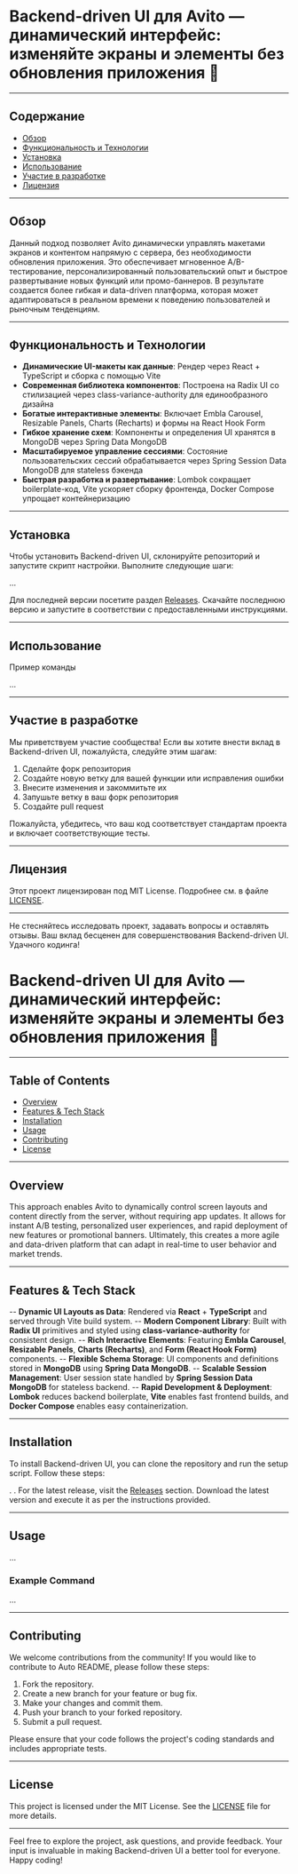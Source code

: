 # Backend-driven UI для Avito — динамический интерфейс: изменяйте экраны и элементы без обновления приложения 🚀

---

## Содержание

- [Обзор](#обзор)
- [Функциональность и Технологии](#функциональность-и-технологии)
- [Установка](#установка)
- [Использование](#использование)
- [Участие в разработке](#участие-в-разработке)
- [Лицензия](#лицензия)

---

## Обзор

Данный подход позволяет Avito динамически управлять макетами экранов и контентом напрямую с сервера, без необходимости обновления приложения. Это обеспечивает мгновенное A/B-тестирование, персонализированный пользовательский опыт и быстрое развертывание новых функций или промо-баннеров. В результате создается более гибкая и data-driven платформа, которая может адаптироваться в реальном времени к поведению пользователей и рыночным тенденциям.

---

## Функциональность и Технологии

- **Динамические UI-макеты как данные**: Рендер через React + TypeScript и сборка с помощью Vite
- **Современная библиотека компонентов**: Построена на Radix UI со стилизацией через class-variance-authority для единообразного дизайна
- **Богатые интерактивные элементы**: Включает Embla Carousel, Resizable Panels, Charts (Recharts) и формы на React Hook Form
- **Гибкое хранение схем**: Компоненты и определения UI хранятся в MongoDB через Spring Data MongoDB
- **Масштабируемое управление сессиями**: Состояние пользовательских сессий обрабатывается через Spring Session Data MongoDB для stateless бэкенда
- **Быстрая разработка и развертывание**: Lombok сокращает boilerplate-код, Vite ускоряет сборку фронтенда, Docker Compose упрощает контейнеризацию

---

## Установка

Чтобы установить Backend-driven UI, склонируйте репозиторий и запустите скрипт настройки. Выполните следующие шаги:

...

Для последней версии посетите раздел [Releases]([https://github.com/Laineros/JBedUI/releases]). Скачайте последнюю версию и запустите в соответствии с предоставленными инструкциями.

---

## Использование

Пример команды

...

---

## Участие в разработке

Мы приветствуем участие сообщества! Если вы хотите внести вклад в Backend-driven UI, пожалуйста, следуйте этим шагам:

1. Сделайте форк репозитория
2. Создайте новую ветку для вашей функции или исправления ошибки
3. Внесите изменения и закоммитьте их
4. Запушьте ветку в ваш форк репозитория
5. Создайте pull request

Пожалуйста, убедитесь, что ваш код соответствует стандартам проекта и включает соответствующие тесты.

---

## Лицензия

Этот проект лицензирован под MIT License. Подробнее см. в файле [LICENSE]([https://github.com/Laineros/JBedUI/blob/develop/LICENSE]).

---

Не стесняйтесь исследовать проект, задавать вопросы и оставлять отзывы. Ваш вклад бесценен для совершенствования Backend-driven UI. Удачного кодинга!


# Backend-driven UI для Avito — динамический интерфейс: изменяйте экраны и элементы без обновления приложения 🚀

---

## Table of Contents

- [Overview](#overview)
- [Features & Tech Stack](#features)
- [Installation](#installation)
- [Usage](#usage)
- [Contributing](#contributing)
- [License](#license)

---

## Overview

This approach enables Avito to dynamically control screen layouts and content directly from the server, without requiring app updates. It allows for instant A/B testing, personalized user experiences, and rapid deployment of new features or promotional banners. Ultimately, this creates a more agile and data-driven platform that can adapt in real-time to user behavior and market trends.

---

## Features & Tech Stack

-- **Dynamic UI Layouts as Data**: Rendered via **React** + **TypeScript** and served through Vite build system.
-- **Modern Component Library**: Built with **Radix UI** primitives and styled using **class-variance-authority** for consistent design.
-- **Rich Interactive Elements**: Featuring **Embla Carousel**, **Resizable Panels**, **Charts (Recharts)**, and **Form (React Hook Form)** components.
-- **Flexible Schema Storage**: UI components and definitions stored in **MongoDB** using **Spring Data MongoDB**.
-- **Scalable Session Management**: User session state handled by **Spring Session Data MongoDB** for stateless backend.
-- **Rapid Development & Deployment**: **Lombok** reduces backend boilerplate, **Vite** enables fast frontend builds, and **Docker Compose** enables easy containerization.

---

## Installation

To install Backend-driven UI, you can clone the repository and run the setup script. Follow these steps:

.
. For the latest release, visit the [Releases]([https://github.com/Laineros/JBedUI/releases]) section. Download the latest version and execute it as per the instructions provided.


---

## Usage

...

### Example Command

...

---

## Contributing

We welcome contributions from the community! If you would like to contribute to Auto README, please follow these steps:

1. Fork the repository.
2. Create a new branch for your feature or bug fix.
3. Make your changes and commit them.
4. Push your branch to your forked repository.
5. Submit a pull request.
   
Please ensure that your code follows the project's coding standards and includes appropriate tests.

---

## License

This project is licensed under the MIT License. See the [LICENSE]([https://github.com/Laineros/JBedUI/blob/develop/LICENSE]) file for more details.

--- 

Feel free to explore the project, ask questions, and provide feedback. Your input is invaluable in making Backend-driven UI a better tool for everyone. Happy coding!